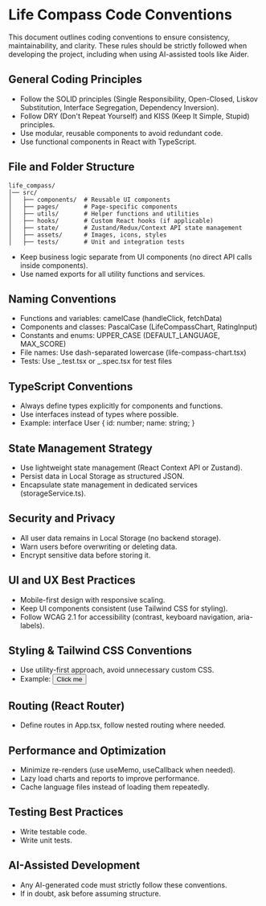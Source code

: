 # Life Compass Code Conventions

This document outlines coding conventions to ensure consistency, maintainability, and clarity. These rules should be strictly followed when developing the project, including when using AI-assisted tools like Aider.

## General Coding Principles

- Follow the SOLID principles (Single Responsibility, Open-Closed, Liskov Substitution, Interface Segregation, Dependency Inversion).
- Follow DRY (Don't Repeat Yourself) and KISS (Keep It Simple, Stupid) principles.
- Use modular, reusable components to avoid redundant code.
- Use functional components in React with TypeScript.

## File and Folder Structure

```
life_compass/
│── src/
│   ├── components/  # Reusable UI components
│   ├── pages/       # Page-specific components
│   ├── utils/       # Helper functions and utilities
│   ├── hooks/       # Custom React hooks (if applicable)
│   ├── state/       # Zustand/Redux/Context API state management
│   ├── assets/      # Images, icons, styles
│   ├── tests/       # Unit and integration tests
```

- Keep business logic separate from UI components (no direct API calls inside components).
- Use named exports for all utility functions and services.

## Naming Conventions

- Functions and variables: camelCase (handleClick, fetchData)
- Components and classes: PascalCase (LifeCompassChart, RatingInput)
- Constants and enums: UPPER_CASE (DEFAULT_LANGUAGE, MAX_SCORE)
- File names: Use dash-separated lowercase (life-compass-chart.tsx)
- Tests: Use _.test.tsx or _.spec.tsx for test files

## TypeScript Conventions

- Always define types explicitly for components and functions.
- Use interfaces instead of types where possible.
- Example:
  interface User {
  id: number;
  name: string;
  }

## State Management Strategy

- Use lightweight state management (React Context API or Zustand).
- Persist data in Local Storage as structured JSON.
- Encapsulate state management in dedicated services (storageService.ts).

## Security and Privacy

- All user data remains in Local Storage (no backend storage).
- Warn users before overwriting or deleting data.
- Encrypt sensitive data before storing it.

## UI and UX Best Practices

- Mobile-first design with responsive scaling.
- Keep UI components consistent (use Tailwind CSS for styling).
- Follow WCAG 2.1 for accessibility (contrast, keyboard navigation, aria-labels).

## Styling & Tailwind CSS Conventions

- Use utility-first approach, avoid unnecessary custom CSS.
- Example:
  <button className="bg-blue-500 text-white px-4 py-2 rounded-lg">
  Click me
  </button>

## Routing (React Router)

- Define routes in App.tsx, follow nested routing where needed.

## Performance and Optimization

- Minimize re-renders (use useMemo, useCallback when needed).
- Lazy load charts and reports to improve performance.
- Cache language files instead of loading them repeatedly.

## Testing Best Practices

- Write testable code.
- Write unit tests.

## AI-Assisted Development

- Any AI-generated code must strictly follow these conventions.
- If in doubt, ask before assuming structure.
